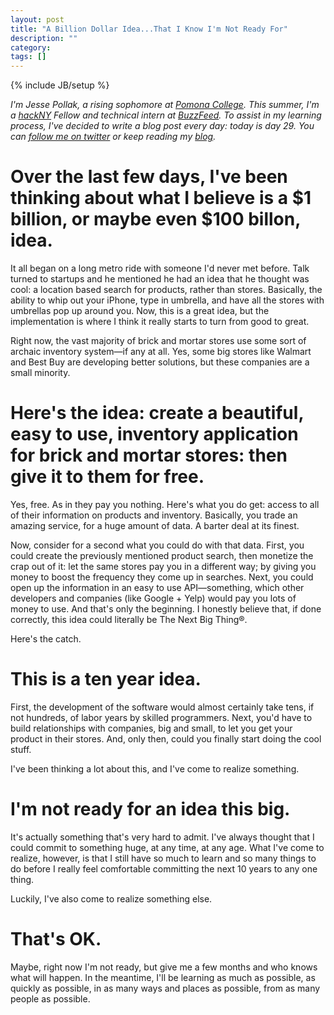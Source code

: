 ```yaml
---
layout: post
title: "A Billion Dollar Idea...That I Know I'm Not Ready For"
description: ""
category: 
tags: []
---
```

{% include JB/setup %}

*I'm Jesse Pollak, a rising sophomore at [Pomona College](http://pomona.edu). This summer, I'm a [hackNY](http://hackny.org) Fellow and technical intern at [BuzzFeed](http://buzzfeed.com). To assist in my learning process, I've decided to write a blog post every day: today is day 29. You can [follow me on twitter](http://twitter.com/jessepollak) or keep reading my [blog](http://jessepollak.me).*

# Over the last few days, I've been thinking about what I believe is a $1 billion, or maybe even $100 billon, idea. 

It all began on a long metro ride with someone I'd never met before. Talk turned to startups and he mentioned he had an idea that he thought was cool: a location based search for products, rather than stores. Basically, the ability to whip out your iPhone, type in umbrella, and have all the stores with umbrellas pop up around you. Now, this is a great idea, but the implementation is where I think it really starts to turn from good to great.

Right now, the vast majority of brick and mortar stores use some sort of archaic inventory system—if any at all. Yes, some big stores like Walmart and Best Buy are developing better solutions, but these companies are a small minority. 

# Here's the idea: create a beautiful, easy to use, inventory application for brick and mortar stores: then give it to them for free. 

Yes, free. As in they pay you nothing. Here's what you do get: access to all of their information on products and inventory. Basically, you trade an amazing service, for a huge amount of data. A barter deal at its finest.

Now, consider for a second what you could do with that data. First, you could create the previously mentioned product search, then monetize the crap out of it: let the same stores pay you in a different way; by giving you money to boost the frequency they come up in searches. Next, you could open up the information in an easy to use API—something, which other developers and companies (like Google + Yelp) would pay you lots of money to use. And that's only the beginning. I honestly believe that, if done correctly, this idea could literally be The Next Big Thing®.

Here's the catch.

# This is a ten year idea.

First, the development of the software would almost certainly take tens, if not hundreds, of labor years by skilled programmers. Next, you'd have to build relationships with companies, big and small, to let you get your product in their stores. And, only then, could you finally start doing the cool stuff.

I've been thinking a lot about this, and I've come to realize something.

# I'm not ready for an idea this big.

It's actually something that's very hard to admit. I've always thought that I could commit to something huge, at any time, at any age. What I've come to realize, however, is that I still have so much to learn and so many things to do before I really feel comfortable committing the next 10 years to any one thing.

Luckily, I've also come to realize something else.

# That's OK.

Maybe, right now I'm not ready, but give me a few months and who knows what will happen. In the meantime, I'll be learning as much as possible, as quickly as possible, in as many ways and places as possible, from as many people as possible.
